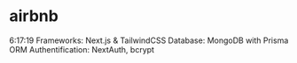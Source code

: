 # airbnb
6:17:19
Frameworks: Next.js & TailwindCSS
Database: MongoDB with Prisma ORM
Authentification: NextAuth, bcrypt